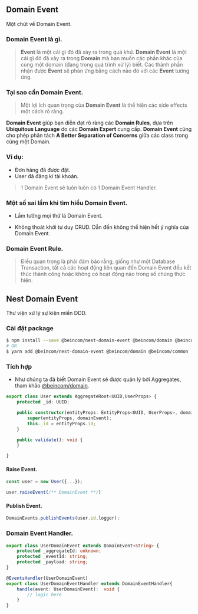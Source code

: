 ## Domain Event
Một chút về Domain Event.

### Domain Event là gì.
> **Event** là một cái gì đó đã xảy ra trong quá khứ. 
> **Domain Event** là một cái gì đó đã xảy ra trong **Domain** mà bạn muốn các phần khác của cùng một domain (đang trong quá trình xử lý) biết.
> Các thành phần nhận được **Event** sẽ phản ứng bằng cách nào đó với các **Event** tương ứng.

### Tại sao cần Domain Event.   
> Một lợi ích quan trọng của **Domain Event** là thể hiện các side effects một cách rõ ràng.

**Domain Event** giúp bạn diễn đạt rõ ràng các **Domain Rules**, dựa trên **Ubiquitous Language** do các **Domain Expert** cung cấp.
**Domain Event** cũng cho phép phân tách **A Better Separation of Concerns** giữa các class trong cùng một Domain.
### Ví dụ:
 - Đơn hàng đã được đặt.
 - User đã đăng kí tài khoản.

> 1 Domain Event sẽ luôn luôn có 1 Domain Event Handler.
> 

### Một số sai lầm khi tìm hiểu Domain Event.
- Lầm tưởng mọi thứ là Domain Event.

- Không thoát khởi tư duy CRUD. Dẫn đến không thể hiện hết ý nghĩa của Domain Event.


### Domain Event Rule.
> Điều quan trọng là phải đảm bảo rằng, giống như một Database Transaction, tất cả các hoạt động liên quan đến Domain Event đều kết thúc thành công hoặc không có hoạt động nào trong số chúng thực hiện.

## Nest Domain Event
Thư viện xử lý sự kiện miền DDD.

### Cài đặt package
```bash
$ npm install --save @beincom/nest-domain-event @beincom/domain @beincom/common 
# OR
$ yarn add @beincom/nest-domain-event @beincom/domain @beincom/common 
```

### Tích hợp
- Như chúng ta đã biết Domain Event sẽ được quản lý bởi Aggregates, tham khảo [@beincom/domain](https://github.com/Beincomm/typeddd/tree/master/packages/domain).

```ts
export class User extends AggregateRoot<UUID,UserProps> {
    protected _id: UUID;

    public constructor(entityProps: EntityProps<UUID, UserProps>, domainEvent: IDomainEvent<unknown>[]) {
        super(entityProps, domainEvent);
        this._id = entityProps.id;
    }

    public validate(): void {
    }

}
```
#### Raise Event.
```ts
const user = new User({...});

user.raiseEvent(/** DomainEvent **/)
```

#### Publish Event.
```ts
DomainEvents.publishEvents(user.id,logger);
```

### Domain Event Handler.
```ts
export class UserDomainEvent extends DomainEvent<string> {
    protected _aggregateId: unknown;
    protected _eventId: string;
    protected _payload: string;
}

@EventsHandler(UserDomainEvent)
export class UserDomainEventHandler extends DomainEventHandler{
    handle(event: UserDomainEvent):  void {
        // logic here
    }
}
```